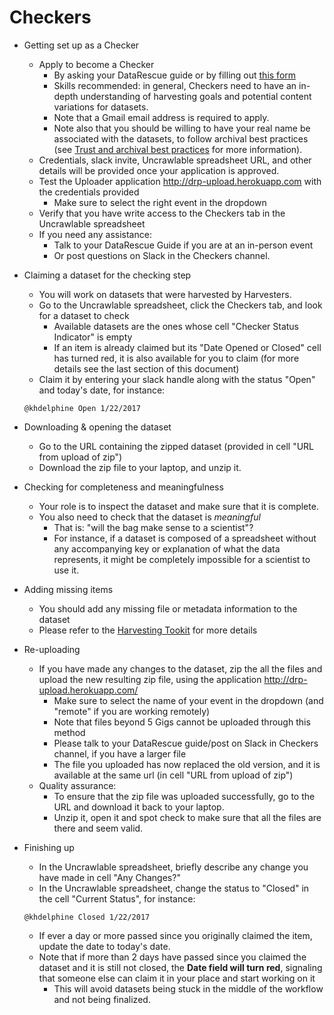 

# Checkers

- Getting set up as a Checker
  - Apply to become a Checker 
    - By asking your DataRescue guide or by filling out [this form](XXX) 
    - Skills recommended: in general, Checkers need to have an in-depth understanding of harvesting goals and potential content variations for datasets.
    - Note that a Gmail email address is required to apply.
    - Note also that you should be willing to have your real name be associated with the datasets, to follow archival best practices (see [Trust and archival best practices](XXX) for more information).
  - Credentials, slack invite, Uncrawlable spreadsheet URL, and other details will be provided once your application is approved.
  - Test the Uploader application http://drp-upload.herokuapp.com with the credentials provided
    - Make sure to select the right event in the dropdown
  - Verify that you have write access to the Checkers tab in the Uncrawlable spreadsheet
  - If you need any assistance:
      - Talk to your DataRescue Guide if you are at an in-person event
      - Or post  questions on Slack in the Checkers channel.

- Claiming a dataset for the checking step 
  - You will work on datasets that were harvested by Harvesters. 
  - Go to the Uncrawlable spreadsheet, click the Checkers tab, and look for a dataset to check
    - Available datasets are the ones whose cell "Checker Status Indicator" is empty
    - If an item is already claimed but its "Date Opened or Closed" cell has turned red, it is also available for you to claim (for more details see the last section of this document)
  - Claim it by entering your slack handle along with the status "Open" and today's date, for instance: 
  ```
  @khdelphine Open 1/22/2017
  ```
  
- Downloading & opening the dataset
  - Go to the URL containing the zipped dataset (provided in cell "URL from upload of zip") 
  - Download the zip file to your laptop, and unzip it.

- Checking for completeness and meaningfulness
  - Your role is to inspect the dataset and make sure that it is complete.
  - You also need to check that the dataset is *meaningful* 
    - That is: "will the bag make sense to a scientist"? 
    - For instance, if a dataset is composed of a spreadsheet without any accompanying key or explanation of what the data represents, it might be completely impossible for a scientist to use it.
   
- Adding missing items
  - You should add any missing file or metadata information to the dataset
  - Please refer to the [Harvesting Tookit](https://github.com/datarefugephilly/workflow/tree/FinalizeRemote-Delphine/harvesting-toolkit) for more details
 
- Re-uploading
  - If you have made any changes to the dataset, zip the all the files and upload the new resulting zip file, using the application http://drp-upload.herokuapp.com/
     - Make sure to select the name of your event in the dropdown (and "remote" if you are working remotely)
    -  Note that files beyond 5 Gigs cannot be uploaded through this method
      - Please talk to your DataRescue guide/post on Slack in Checkers channel, if you have a larger file
    - The file you uploaded has now replaced the old version, and it is available at the same url (in cell "URL from upload of zip")
  - Quality assurance: 
    - To ensure that the zip file was uploaded successfully, go to the URL and download it back to your laptop. 
    - Unzip it, open it and spot check to make sure that all the files are there and seem valid.
  
- Finishing up
  - In the Uncrawlable spreadsheet, briefly describe any change you have made in cell "Any Changes?" 
  - In the Uncrawlable spreadsheet, change the status to "Closed" in the cell "Current Status", for instance: 
  ```
  @khdelphine Closed 1/22/2017
  ```
    - If ever a day or more passed  since you originally claimed the item, update the date to today's date. 
    - Note that if more than 2 days have passed since you claimed the dataset and it is still not closed, the **Date field will turn red**, signaling that someone else can claim it in your place and start working on it
      - This will avoid datasets being stuck in the middle of the workflow and not being finalized.
